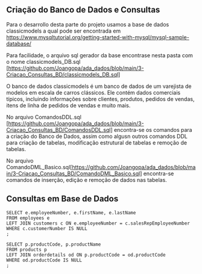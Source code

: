 ## Criação do Banco de Dados e Consultas

Para o desarrollo desta parte do projeto usamos a base de dados classicmodels a qual pode ser encontrada em https://www.mysqltutorial.org/getting-started-with-mysql/mysql-sample-database/ 

Para facilidade, o arquivo sql gerador da base encontrase nesta pasta com o nome classicmodels_DB.sql [https://github.com/Joangopa/ada_dados/blob/main/3-Criacao_Consultas_BD/classicmodels_DB.sql]


O banco de dados classicmodels é um banco de dados de um varejista de modelos em escala de carros clássicos. Ele contém dados comerciais típicos, incluindo informações sobre clientes, produtos, pedidos de vendas, itens de linha de pedidos de vendas e muito mais. 

No arquivo ComandosDDL.sql [https://github.com/Joangopa/ada_dados/blob/main/3-Criacao_Consultas_BD/ComandosDDL.sql] encontra-se os comandos para a criação do Banco de Dados, assim como algusn outros comandos DDL para criação de tabelas, modificação estrutural de tabelas e remoção de tabelas.
 
No arquivo  ComandoDML_Basico.sql[https://github.com/Joangopa/ada_dados/blob/main/3-Criacao_Consultas_BD/ComandoDML_Basico.sql] encontra-se comandos de inserção, edição e remoção de dados nas tabelas.


## Consultas em Base de Dados

```
SELECT e.employeeNumber, e.firstName, e.lastName
FROM employees e
LEFT JOIN customers c ON e.employeeNumber = c.salesRepEmployeeNumber
WHERE c.customerNumber IS NULL
;
```


``` 
SELECT p.productCode, p.productName
FROM products p
LEFT JOIN orderdetails od ON p.productCode = od.productCode
WHERE od.productCode IS NULL
;
``` 
